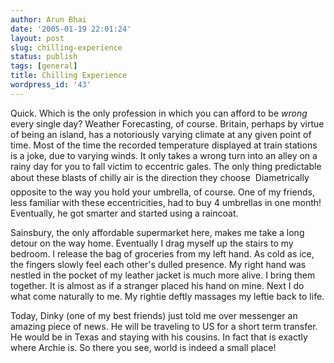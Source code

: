 ```yaml
---
author: Arun Bhai
date: '2005-01-19 22:01:24'
layout: post
slug: chilling-experience
status: publish
tags: [general]
title: Chilling Experience
wordpress_id: '43'
---
```


Quick. Which is the only profession in which you can afford to be <em>wrong </em>every single day? Weather Forecasting, of course. Britain, perhaps by virtue of being an island, has a notoriously varying climate at any given point of time. Most of the time the recorded temperature displayed at train stations is a joke, due to varying winds. It only takes a wrong turn into an alley on a rainy day for you to fall victim to eccentric gales. The only thing predictable about these blasts of chilly air is the direction they choose  Diametrically opposite to the way you hold your umbrella, of course. One of my friends, less familiar with these eccentricities, had to buy 4 umbrellas in one month! Eventually, he got smarter and started using a raincoat.

Sainsbury, the only affordable supermarket here, makes me take a long detour on the way home. Eventually I drag myself up the stairs to my bedroom. I release the bag of groceries from my left hand. As cold as ice, the fingers slowly feel each other's dulled presence. My right hand was nestled in the pocket of my leather jacket is much more alive. I bring them together. It is almost as if a stranger placed his hand on mine. Next I do what come naturally to me. My rightie deftly massages my leftie back to life.

Today, Dinky (one of my best friends) just told me over messenger an amazing piece of news. He will be traveling to US for a short term transfer. He would be in Texas and staying with his cousins. In fact that is exactly where Archie is. So there you see, world is indeed a small place!<!--986b024ffd939a359c9a99e9520802d3--><!--0a8eb2307a5f1df4f5e31d4cceb0374b-->
